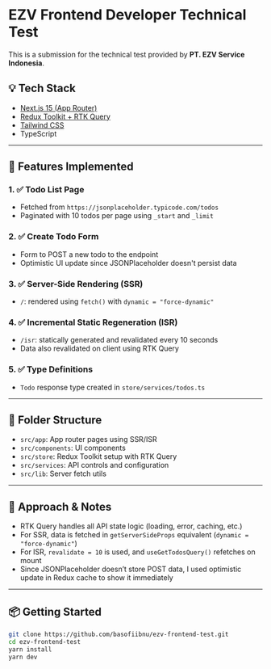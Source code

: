 # EZV Frontend Developer Technical Test

This is a submission for the technical test provided by **PT. EZV Service Indonesia**.

## 💡 Tech Stack

- [Next.js 15 (App Router)](https://nextjs.org)
- [Redux Toolkit + RTK Query](https://redux-toolkit.js.org/rtk-query/overview)
- [Tailwind CSS](https://tailwindcss.com/)
- TypeScript

---

## 🚀 Features Implemented

### 1. ✅ Todo List Page
- Fetched from `https://jsonplaceholder.typicode.com/todos`
- Paginated with 10 todos per page using `_start` and `_limit`

### 2. ✅ Create Todo Form
- Form to POST a new todo to the endpoint
- Optimistic UI update since JSONPlaceholder doesn't persist data

### 3. ✅ Server-Side Rendering (SSR)
- `/`: rendered using `fetch()` with `dynamic = "force-dynamic"`

### 4. ✅ Incremental Static Regeneration (ISR)
- `/isr`: statically generated and revalidated every 10 seconds
- Data also revalidated on client using RTK Query

### 5. ✅ Type Definitions
- `Todo` response type created in `store/services/todos.ts`

---

## 📂 Folder Structure

- `src/app`: App router pages using SSR/ISR
- `src/components`: UI components
- `src/store`: Redux Toolkit setup with RTK Query
- `src/services`: API controls and configuration
- `src/lib`: Server fetch utils

---


## 🧠 Approach & Notes

- RTK Query handles all API state logic (loading, error, caching, etc.)
- For SSR, data is fetched in `getServerSideProps` equivalent (`dynamic = "force-dynamic"`)
- For ISR, `revalidate = 10` is used, and `useGetTodosQuery()` refetches on mount
- Since JSONPlaceholder doesn’t store POST data, I used optimistic update in Redux cache to show it immediately

---

## 📦 Getting Started

```bash
git clone https://github.com/basofiibnu/ezv-frontend-test.git
cd ezv-frontend-test
yarn install
yarn dev
